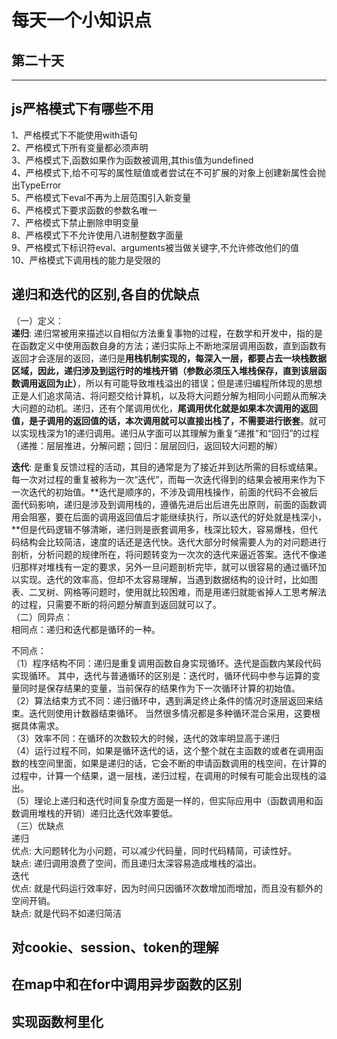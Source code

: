 # 每天一个小知识点
## 第二十天 
---

## js严格模式下有哪些不用  
1、严格模式下不能使用with语句  
2、严格模式下所有变量都必须声明  
3、严格模式下,函数如果作为函数被调用,其this值为undefined  
4、严格模式下,给不可写的属性赋值或者尝试在不可扩展的对象上创建新属性会抛出TypeError  
5、严格模式下eval不再为上层范围引入新变量  
6、严格模式下要求函数的参数名唯一  
7、严格模式下禁止删除申明变量  
8、严格模式下不允许使用八进制整数字面量  
9、严格模式下标识符eval、arguments被当做关键字,不允许修改他们的值  
10、严格模式下调用栈的能力是受限的
## 递归和迭代的区别,各自的优缺点
（一）定义：  
**递归**: 递归常被用来描述以自相似方法重复事物的过程，在数学和开发中，指的是在函数定义中使用函数自身的方法；递归实际上不断地深层调用函数，直到函数有返回才会逐层的返回，递归是**用栈机制实现的，每深入一层，都要占去一块栈数据区域，因此，递归涉及到运行时的堆栈开销（参数必须压入堆栈保存，直到该层函数调用返回为止）**，所以有可能导致堆栈溢出的错误；但是递归编程所体现的思想正是人们追求简洁、将问题交给计算机，以及将大问题分解为相同小问题从而解决大问题的动机。递归，还有个尾调用优化，**尾调用优化就是如果本次调用的返回值，是子调用的返回值的话，本次调用就可以直接出栈了，不需要进行嵌套**。就可以实现栈深为1的递归调用。递归从字面可以其理解为重复“递推”和“回归”的过程（递推：层层推进，分解问题；回归：层层回归，返回较大问题的解）  

**迭代**: 是重复反馈过程的活动，其目的通常是为了接近并到达所需的目标或结果。每一次对过程的重复被称为一次“迭代”，而每一次迭代得到的结果会被用来作为下一次迭代的初始值。**迭代是顺序的，不涉及调用栈操作，前面的代码不会被后面代码影响，递归是涉及到调用栈的，遵循先进后出后进先出原则，前面的函数调用会阻塞，要在后面的调用返回值后才能继续执行，所以迭代的好处就是栈深小，**但是代码逻辑不够清晰，递归则是嵌套调用多，栈深比较大，容易爆栈，但代码结构会比较简洁，速度的话还是迭代快。迭代大部分时候需要人为的对问题进行剖析，分析问题的规律所在，将问题转变为一次次的迭代来逼近答案。迭代不像递归那样对堆栈有一定的要求，另外一旦问题剖析完毕，就可以很容易的通过循环加以实现。迭代的效率高，但却不太容易理解，当遇到数据结构的设计时，比如图表、二叉树、网格等问题时，使用就比较困难，而是用递归就能省掉人工思考解法的过程，只需要不断的将问题分解直到返回就可以了。  
（二）同异点：  
相同点：递归和迭代都是循环的一种。

不同点：  
（1）程序结构不同：递归是重复调用函数自身实现循环。迭代是函数内某段代码实现循环。 其中，迭代与普通循环的区别是：迭代时，循环代码中参与运算的变量同时是保存结果的变量，当前保存的结果作为下一次循环计算的初始值。  
（2）算法结束方式不同：递归循环中，遇到满足终止条件的情况时逐层返回来结束。迭代则使用计数器结束循环。 当然很多情况都是多种循环混合采用，这要根据具体需求。  
（3）效率不同：在循环的次数较大的时候，迭代的效率明显高于递归  
（4）运行过程不同，如果是循环迭代的话，这个整个就在主函数的或者在调用函数的栈空间里面，如果是递归的话，它会不断的申请函数调用的栈空间，在计算的过程中，计算一个结果，退一层栈，递归过程，在调用的时候有可能会出现栈的溢出。  
（5）理论上递归和迭代时间复杂度方面是一样的，但实际应用中（函数调用和函数调用堆栈的开销）递归比迭代效率要低。  
（三）优缺点  
递归  
优点: 大问题转化为小问题，可以减少代码量，同时代码精简，可读性好。  
缺点: 递归调用浪费了空间，而且递归太深容易造成堆栈的溢出。  
迭代  
优点: 就是代码运行效率好，因为时间只因循环次数增加而增加，而且没有额外的空间开销。  
缺点: 就是代码不如递归简洁

## 对cookie、session、token的理解

## 在map中和在for中调用异步函数的区别

## 实现函数柯里化
